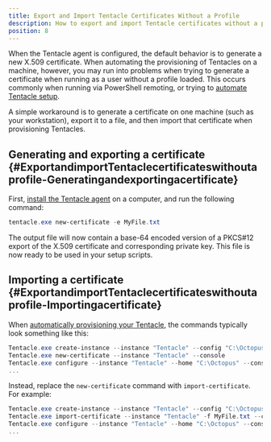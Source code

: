 ```yaml
---
title: Export and Import Tentacle Certificates Without a Profile
description: How to export and import Tentacle certificates without a profile.
position: 8
---
```


When the Tentacle agent is configured, the default behavior is to generate a new X.509 certificate. When automating the provisioning of Tentacles on a machine, however, you may run into problems when trying to generate a certificate when running as a user without a profile loaded. This occurs commonly when running via PowerShell remoting, or trying to [automate Tentacle setup](/docs/infrastructure/windows-targets/automating-tentacle-installation.md).

A simple workaround is to generate a certificate on one machine (such as your workstation), export it to a file, and then import that certificate when provisioning Tentacles.

## Generating and exporting a certificate {#ExportandimportTentaclecertificateswithoutaprofile-Generatingandexportingacertificate}

First, [install the Tentacle agent](/docs/infrastructure/windows-targets/index.md) on a computer, and run the following command:

```powershell
tentacle.exe new-certificate -e MyFile.txt
```

The output file will now contain a base-64 encoded version of a PKCS#12 export of the X.509 certificate and corresponding private key. This file is now ready to be used in your setup scripts.

## Importing a certificate {#ExportandimportTentaclecertificateswithoutaprofile-Importingacertificate}

When [automatically provisioning your Tentacle](/docs/infrastructure/windows-targets/automating-tentacle-installation.md), the commands typically look something like this:

```powershell
Tentacle.exe create-instance --instance "Tentacle" --config "C:\Octopus\Tentacle\Tentacle.config" --console
Tentacle.exe new-certificate --instance "Tentacle" --console
Tentacle.exe configure --instance "Tentacle" --home "C:\Octopus" --console
...
```

Instead, replace the `new-certificate` command with `import-certificate`. For example:

```powershell
Tentacle.exe create-instance --instance "Tentacle" --config "C:\Octopus\Tentacle\Tentacle.config" --console
Tentacle.exe import-certificate --instance "Tentacle" -f MyFile.txt --console
Tentacle.exe configure --instance "Tentacle" --home "C:\Octopus" --console
...
```
